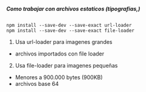 ***Como trabajar con archivos estaticos (tipografias,)***

```

npm install --save-dev --save-exact url-loader
npm install --save-dev --save-exact file-loader

```

1. Usa url-loader para imagenes grandes
- archivos importados con file loader

2. Usa file-loader para imagenes pequeñas
- Menores a 900.000 bytes (900KB)
- archivos base 64


<style type="text/css">
@font-face {
  font-family: "open_sansregular";
  src: url("../fonts/OpenSans-Regular-webfont.eot");
  src: url("../fonts/OpenSans-Regular-webfont.eot?#iefix") format("embedded"),
    url("../fonts/OpenSans-Regular-webfont.woff") format("woff"),
    url("../fonts/OpenSans-Regular-webfont.ttf") format("truetype"),
    url("../fonts/OpenSans-Regular-webfont.svg#open_sansregular") format("svg");
  font-weight: normal;
  font-style: normal;
}
</style>